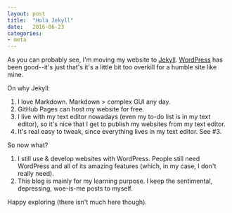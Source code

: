 ```yaml
---
layout: post
title:  "Hola Jekyll"
date:   2016-06-23
categories: 
- meta
---
```


As you can probably see, I'm moving my website to [Jekyll][jekyll]. [WordPress][wp] has been good--it's just that's it's a little bit too overkill for a humble site like mine.

On why Jekyll:

1. I love Markdown. Markdown > complex GUI any day.
2. GitHub Pages can host my website for free.
3. I live with my text editor nowadays (even my to-do list is in my text editor), so it's nice that I get to publish my websites from my text editor.
4. It's real easy to tweak, since everything lives in my text editor. See #3.

So now what?

1. I still use &amp; develop websites with WordPress. People still need WordPress and all of its amazing features (which, in my case, I don't really need).
2. This blog is mainly for my learning purpose. I keep the sentimental, depressing, woe-is-me posts to myself.

Happy exploring (there isn't much here though).

[jekyll]: http://jekyllrb.com
[wp]: http://wordpress.org
